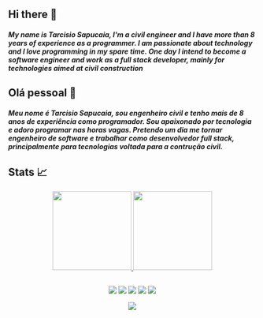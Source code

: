 ## Hi there 👋
  
##### My name is Tarcisio Sapucaia, I'm a civil engineer and I have more than 8 years of experience as a programmer. I am passionate about technology and I love programming in my spare time. One day I intend to become a software engineer and work as a full stack developer, mainly for technologies aimed at civil construction
  
## Olá pessoal 👋

##### Meu nome é Tarcisio Sapucaia, sou engenheiro civil e tenho mais de 8 anos de experiência como programador. Sou apaixonado por tecnologia e adoro programar nas horas vagas. Pretendo um dia me tornar engenheiro de software e trabalhar como desenvolvedor full stack, principalmente para tecnologias voltada para a contrução civil.

## Stats 📈

<div>
<p align="center">
<a href="https://github.com/talsap">
<img height="160px" src="https://github-readme-stats.vercel.app/api?username=talsap&show_icons=true&theme=highcontrast"/>
<!-- <img height="130px" src="https://github-readme-stats.vercel.app/api/top-langs?username=talsap&layout=compact&langs_count=7&theme=highcontrast"/> -->
<img height="160px" src="http://github-readme-streak-stats.herokuapp.com?user=talsap&theme=highcontrast&border_radius=4"/>
</p>
</div>

<!--
- 🎓 I have a degree in civil engineering at [UFRB](https://ufrb.edu.br/portal/)
- 🌱 I’m currently working on [EDP](https://github.com/talsap/edp) software development 
- 📫 How to reach me: 👇 -->

<!-- [![Facebookpage](https://dyn-qrcode.vercel.app/api?url=https://www.facebook.com/tal.sapucaia)](https://www.facebook.com/tal.sapucaia) -->

##
<div>
<p align="center">
<a href = "mailto:tarcisiosapucaia27@gmail.com"><img src="https://img.shields.io/badge/-Gmail-D14836?style=for-the-badge&logo=gmail&logoColor=white" target="_blank"></a>
<a href="https://www.linkedin.com/in/tarcisio-sapucaia/" target="_blank"><img src="https://img.shields.io/badge/-LinkedIn-%230077B5?style=for-the-badge&logo=linkedin&logoColor=white" target="_blank"></a>
<a href="https://www.instagram.com/tal_sapucaia/" target="_blank"><img src="https://img.shields.io/badge/-Instagram-%23E4405F?style=for-the-badge&logo=instagram&logoColor=white" target="_blank"></a>
<a href="https://www.facebook.com/tal.sapucaia/" target="_blank"><img src="https://img.shields.io/badge/-Facebook-%230077B5?style=for-the-badge&logo=facebook&logoColor=white" target="_blank"></a>
<a href="https://www.twitch.tv/tal_sapucaia" target="_blank"><img src="https://img.shields.io/badge/Twitch-9146FF?style=for-the-badge&logo=twitch&logoColor=white" target="_blank"></a>
<!-- <a href="https://www.youtube.com/seu-canal-youtube-aqui" target="_blank"><img src="https://img.shields.io/badge/YouTube-FF0000?style=for-the-badge&logo=youtube&logoColor=white" target="_blank"></a> -->
</p>
</div>
  
<p align="center"> <img src="https://komarev.com/ghpvc/?username=talsap&label=Profile%20views&color=0e75b6&style=JavaScript"/> </p>

<!-- **talsap/talsap** is a ✨ _special_ ✨ repository because its `README.md` (this file) appears on your GitHub profile.
